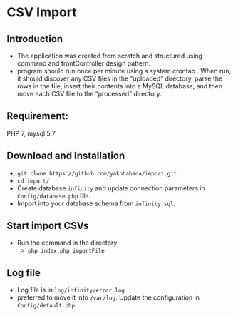 # CSV Import

## Introduction

- The application was created from scratch and structured using command and frontController design pattern.
- program should run once per minute using a system crontab . When run, it should
  discover any CSV files in the “uploaded” directory, parse the rows in the file, insert their contents
  into a MySQL database, and then move each CSV file to the “processed” directory.

## Requirement:

PHP 7, mysql 5.7

## Download and Installation

- `git clone https://github.com/yakobabada/import.git`
- `cd import/`
- Create database `infinity` and update connection parameters in `Config/database.php` file.
- Import into your database schema from `infinity.sql`.

## Start import CSVs

- Run the command in the directory 
  - `php index.php importFile`
  
## Log file

- Log file is in `log/infinity/error.log`
- preferred to move it into `/var/log`. Update the configuration in `Config/default.php`